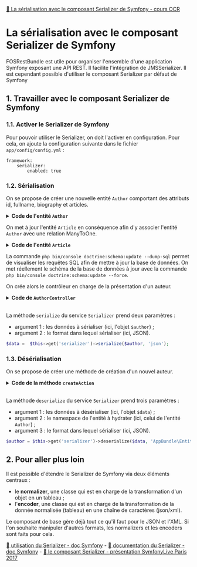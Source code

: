 [:link: La sérialisation avec le composant Serializer de Symfony - cours OCR](https://openclassrooms.com/fr/courses/4087036-construisez-une-api-rest-avec-symfony/4302521-la-serialisation-avec-le-composant-serializer-de-symfony)

# La sérialisation avec le composant Serializer de Symfony

FOSRestBundle est utile pour organiser l'ensemble d'une application Symfony exposant une API REST. Il facilite l'intégration de JMSSerializer. Il est cependant possible d'utiliser le composant Serializer par défaut de Symfony

## 1. Travailler avec le composant Serializer de Symfony

### 1.1. Activer le Serializer de Symfony

Pour pouvoir utiliser le Serializer, on doit l'activer en configuration. Pour cela, on ajoute la configuration suivante dans le fichier `app/config/config.yml` :

```
framework:
    serializer:
        enabled: true
```

### 1.2. Sérialisation

On se propose de créer une nouvelle entité `Author` comportant des attributs id, fullname, biography et articles.

<details>
<summary><b>Code de l'entité <code>Author</code></b></summary>
<p>

```php
<?php

namespace AppBundle\Entity;

use Doctrine\Common\Collections\ArrayCollection;
use Doctrine\ORM\Mapping as ORM;

/**
 * @ORM\Entity
 * @ORM\Table()
 *
 */
class Author
{
    /**
     * @ORM\Column(type="integer")
     * @ORM\Id
     * @ORM\GeneratedValue(strategy="AUTO")
     */
    private $id;

    /**
     * @ORM\Column
     */
    private $fullname;

    /**
     * @ORM\Column(type="text")
     */
    private $biography;

    /**
     * @ORM\OneToMany(targetEntity="Article", mappedBy="author", cascade={"persist"})
     */
    private $articles;

    public function __construct()
    {
        $this->articles = new ArrayCollection();
    }

    public function getFullname()
    {
        return $this->fullname;
    }

    public function setFullname($fullname)
    {
        $this->fullname = $fullname;
    }

    public function getBiography()
    {
        return $this->biography;
    }

    public function setBiography($biography)
    {
        $this->biography = $biography;
    }

    public function getArticles()
    {
        return $this->articles;
    }
}
```
</p>
</details>

On met à jour l'entité `Article` en conséquence afin d'y associer l'entité `Author` avec une relation ManyToOne.

<details>
<summary><b>Code de l'entité <code>Article</code></b></summary>
<p>

```php
<?php

namespace AppBundle\Entity;

use Doctrine\ORM\Mapping as ORM;

/**
 * @ORM\Entity
 * @ORM\Table()
 *
 */
class Article
{
    //…

    /**
     * @ORM\ManyToOne(targetEntity="Author", cascade={"all"}, fetch="EAGER")
     */
    private $author;

    // …

    public function getAuthor()
    {
        return $this->author;
    }

    public function setAuthor(Author $author)
    {
        $this->author = $author;
    }
}
```
</p>
</details>

La commande `php bin/console doctrine:schema:update --dump-sql` permet de visualiser les requêtes SQL afin de mettre à jour la base de données. On met réellement le schéma de la base de données à jour avec la commande `php bin/console doctrine:schema:update --force`.

On crée alors le contrôleur en charge de la présentation d'un auteur.

<details>
<summary><b>Code de <code>AuthorController</code></b></summary>
<p>

```php
<?php

namespace AppBundle\Controller;

use AppBundle\Entity\Author;
use Sensio\Bundle\FrameworkExtraBundle\Configuration\Route;
use Symfony\Bundle\FrameworkBundle\Controller\Controller;
use Symfony\Component\HttpFoundation\Response;

class AuthorController extends Controller
{
    /**
     * @Route("/authors/{id}", name="author_show")
     */
    public function showAction()
    {
        // on récupère l'article d'id 1
        $article = $this->getDoctrine()->getRepository('AppBundle:Article')->findOneById(1);

        // pas d'auteur en base, donc on en crée l'un que l'on attache ensuite à l'article d'id 1
        $author = new Author();
        $author->setFullname('Sarah Khalil');
        $author->setBiography('Ma super biographie.');
        $author->getArticles()->add($article);

        $data = $this->get('serializer')->serialize($author, 'json');

        $response = new Response($data);
        $response->headers->set('Content-Type', 'application/json');

        return $response;
    }
}
```
</p>
</details>
<br />

La méthode `serialize` du service `Serializer` prend deux paramètres :
* argument 1 : les données à sérialiser (ici, l'objet `$author`) ;
* argument 2 : le format dans lequel sérialiser (ici, JSON).

```php
$data =  $this->get('serializer')->serialize($author, 'json');
```

### 1.3. Désérialisation

On se propose de créer une méthode de création d'un nouvel auteur.

<details>
<summary><b>Code de la méthode <code>createAction</code></b></summary>
<p>

```php
/**
     * @Route("/authors", name="author_create", methods={"POST"})
     */
    public function createAction(Request $request)
    {
        // on récupère les datas reçues en POST
        $data = $request->getContent();

        // on désérialise les datas en hydratant un objet de l'entité Author
        $author = $this->get('serializer')->deserialize($data, 'AppBundle\Entity\Author', 'json');

        // on récupère l'EntityManager
        $em = $this->getDoctrine()->getManager();
        // on persist puis on flush le nouvel auteur
        $em->persist($author);
        $em->flush();

        $response = new Response('', Response::HTTP_CREATED);

        return $response;
    }
```
</p>
</details>
<br />

La méthode `deserialize` du service `Serializer` prend trois paramètres :
* argument 1 : les données à désérialiser (ici, l'objet `$data`) ;
* argument 2 : le namespace de l'entité à hydrater (ici, celui de l'entité `Author`) ;
* argument 3 : le format dans lequel sérialiser (ici, JSON).

```php
$author = $this->get('serializer')->deserialize($data, 'AppBundle\Entity\Author', 'json');
```

## 2. Pour aller plus loin

Il est possible d'étendre le Serializer de Symfony via deux éléments centraux :

* le **normalizer**, une classe qui est en charge de la transformation d'un objet en un tableau ;
* l'**encoder**, une classe qui est en charge de la transformation de la donnée normalisée (tableau) en une chaîne de caractères (json/xml).

Le composant de base gère déjà tout ce qu'il faut pour le JSON et l'XML. Si l'on souhaite manipuler d'autres formats, les normalizers et les encoders sont faits pour cela.

[:link: utilisation du Serializer - doc Symfony](https://symfony.com/doc/current/serializer.html) - [:link: documentation du Serializer - doc Symfony](https://symfony.com/doc/current/components/serializer.html) - [:link: le composant Serializer - présentation SymfonyLive Paris 2017](https://speakerdeck.com/lyrixx/symfony-live-2017-serializer)